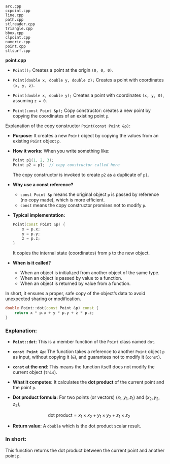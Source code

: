 
```
arc.cpp
ccpoint.cpp
line.cpp
path.cpp
stlreader.cpp
triangle.cpp
bbox.cpp
clpoint.cpp
numeric.cpp
point.cpp
stlsurf.cpp
```



**point.cpp**




* `Point();`
  Creates a point at the origin `(0, 0, 0)`.

* `Point(double x, double y, double z);`
  Creates a point with coordinates `(x, y, z)`.

* `Point(double x, double y);`
  Creates a point with coordinates `(x, y, 0)`, assuming `z = 0`.

* `Point(const Point &p);`
  Copy constructor: creates a new point by copying the coordinates of an existing point `p`.





Explanation of the copy constructor `Point(const Point &p)`:

* **Purpose:**
  It creates a new `Point` object by copying the values from an existing `Point` object `p`.

* **How it works:**
  When you write something like:

  ```cpp
  Point p1(1, 2, 3);
  Point p2 = p1;  // copy constructor called here
  ```

  The copy constructor is invoked to create `p2` as a duplicate of `p1`.

* **Why use a const reference?**

  * `const Point &p` means the original object `p` is passed by reference (no copy made), which is more efficient.
  * `const` means the copy constructor promises not to modify `p`.

* **Typical implementation:**

  ```cpp
  Point(const Point &p) {
      x = p.x;
      y = p.y;
      z = p.z;
  }
  ```

  It copies the internal state (coordinates) from `p` to the new object.

* **When is it called?**

  * When an object is initialized from another object of the same type.
  * When an object is passed by value to a function.
  * When an object is returned by value from a function.

In short, it ensures a proper, safe copy of the object’s data to avoid unexpected sharing or modification.





```cpp
double Point::dot(const Point &p) const {
    return x * p.x + y * p.y + z * p.z;
}
```

### Explanation:

* **`Point::dot`**:
  This is a member function of the `Point` class named `dot`.

* **`const Point &p`**:
  The function takes a reference to another `Point` object `p` as input, without copying it (`&`), and guarantees not to modify it (`const`).

* **`const` at the end**:
  This means the function itself does not modify the current object (`this`).

* **What it computes:**
  It calculates the **dot product** of the current point and the point `p`.

* **Dot product formula:**
  For two points (or vectors) $(x_1, y_1, z_1)$ and $(x_2, y_2, z_2)$,

  $$
  \text{dot product} = x_1 \times x_2 + y_1 \times y_2 + z_1 \times z_2
  $$

* **Return value:**
  A `double` which is the dot product scalar result.

### In short:

This function returns the dot product between the current point and another point `p`.


